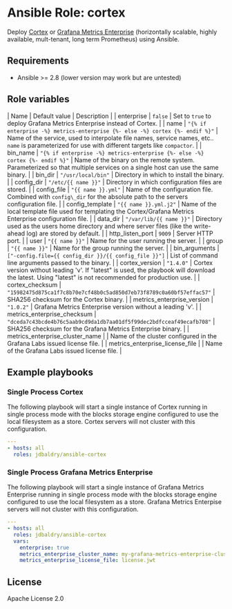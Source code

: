 # Ansible Role: cortex

Deploy [Cortex](https://github.com/cortexproject/cortex) or [Grafana Metrics Enterprise](https://grafana.com/products/metrics-enterprise/) (horizontally scalable, highly available, mult-tenant, long term Prometheus) using Ansible.

## Requirements

- Ansible >= 2.8 (lower version may work but are untested)

## Role variables

| Name | Default value | Description |
| enterprise | `false` | Set to `true` to deploy Grafana Metrics Enterprise instead of Cortex. |
| name | `"{% if enterprise -%} metrics-enterprise {%- else -%} cortex {%- endif %}"` | Name of the service, used to interpolate file names, service names, etc.. `name` is parameterized for use with different targets like `compactor`. |
| bin\_name | `"{% if enterprise -%} metrics-enterprise {%- else -%} cortex {%- endif %}"` | Name of the binary on the remote system. Parameterized so that multiple services on a single host can use the same binary. |
| bin\_dir | `"/usr/local/bin"` | Directory in which to install the binary. |
| config\_dir | `"/etc/{{ name }}"` | Directory in which configuration files are stored. |
| config\_file | `"{{ name }}.yml"` | Name of the configuration file. Combined with `config\_dir` for the absolute path to the servers configuration file. |
| config\_template | `"{{ name }}.yml.j2"` | Name of the local template file used for templating the Cortex/Grafana Metrics Enterprise configuration file. |
| data\_dir | `"/var/lib/{{ name }}"` | Directory used as the users home directory and where server files (like the write-ahead log) are stored by default. |
| http\_listen\_port | `9009` | Server HTTP port. |
| user | `"{{ name }}"` | Name for the user running the server. |
| group | `"{{ name }}"` | Name for the group running the server. |
| bin\_arguments | `["-config.file={{ config_dir }}/{{ config_file }}"]` | List of command line arguments passed to the binary. |
| cortex\_version | `"1.4.0"` | Cortex version without leading 'v'. If "latest" is used, the playbook will download the latest. Using "latest" is not recommended for production use. |
| cortex\_checksum | `"15982475d875ca1f7c8b70e7cf48b0c5ad850d7eb73f8789c0a60bf57effac57"` | SHA256 checksum for the Cortex binary. |
| metrics\_enterprise\_version | `"1.0.2"` | Grafana Metrics Enterprise version without a leading 'v'. |
| metrics\_enterprise\_checksum | `"dceda7c43bcde4b76c5aab9cd9da1db7aa01df5f99dec2bdfcceaf49ecafb708"` | SHA256 checksum for the Grafana Metrics Enterprise binary. |
| metrics\_enterprise\_cluster\_name | | Name of the cluster configured in the Grafana Labs issued license file. |
| metrics\_enterprise\_license_file | | Name of the Grafana Labs issued license file. |


## Example playbooks

### Single Process Cortex

The following playbook will start a single instance of Cortex running in single process mode with the blocks storage engine configured to use the local filesystem as a store. Cortex servers will not cluster with this configuration.

```yaml
---
- hosts: all
  roles: jdbaldry/ansible-cortex
```

### Single Process Grafana Metrics Enterprise

The following playbook will start a single instance of Grafana Metrics Enterprise running in single process mode with the blocks storage engine configured to use the local filesystem as a store.
Grafana Metrics Enterpise servers will not cluster with this configuration.

```yaml
---
- hosts: all
  roles: jdbaldry/ansible-cortex
  vars:
    enterprise: true
    metrics_enterprise_cluster_name: my-grafana-metrics-enterprise-cluster
    metrics_enterprise_license_file: license.jwt
```

## License

Apache License 2.0
